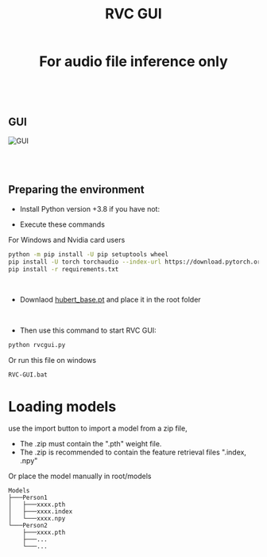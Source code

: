 <div align="center">

<h1>RVC GUI<br><br>
  
For audio file inference only

  <br>

  

</div>

  



  
## GUI

![GUI](https://github.com/Tiger14n/RVC-GUI/raw/main/docs/GUI.JPG)
  
  
<br><br>
## Preparing the environment


* Install Python version +3.8 if you have not:

* Execute these commands

For Windows and Nvidia card users
```bash
python -m pip install -U pip setuptools wheel
pip install -U torch torchaudio --index-url https://download.pytorch.org/whl/cu118
pip install -r requirements.txt
```

<br>

* Downlaod [hubert_base.pt](https://huggingface.co/lj1995/VoiceConversionWebUI/resolve/main/hubert_base.pt/) and place it in the root folder

<br>
 
* Then use this command to start RVC GUI:
```bash
python rvcgui.py
```
Or run this file on windows
```
RVC-GUI.bat
```

# Loading models
use the import button to import a model from a zip file, 
* The .zip must contain the ".pth" weight file. 
* The .zip is recommended to contain the feature retrieval files ".index, .npy"

Or place the model manually in root/models
```
Models
├───Person1
│   ├───xxxx.pth
│   ├───xxxx.index
│   └───xxxx.npy
└───Person2
    ├───xxxx.pth
    ├───...
    └───...
````
<br>




